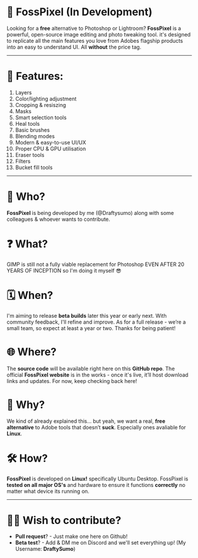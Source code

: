 # 🎨 FossPixel (In Development)

Looking for a **free** alternative to Photoshop or Lightroom? **FossPixel** is a powerful, open-source image editing and photo tweaking tool. it's designed to replicate all the main features you love from Adobes flagship products into an easy to understand UI. All **without** the price tag.

---

# 🔧 Features:

1. Layers
2. Color/lighting adjustment
3. Cropping & resiszing
4. Masks
5. Smart selection tools
6. Heal tools
7. Basic brushes
8. Blending modes
9. Modern & easy-to-use UI/UX
10. Proper CPU & GPU utilisation
11. Eraser tools
12. Filters
13. Bucket fill tools

---

# 👤 Who?

**FossPixel** is being developed by me (@Draftysumo) along with some colleagues & whoever wants to contribute.

# ❓ What?

GIMP is still not a fully viable replacement for Photoshop EVEN AFTER 20 YEARS OF INCEPTION so I'm doing it myself 😎

# 🗓️ When?

I'm aiming to release **beta builds** later this year or early next. With community feedback, I'll refine and improve. As for a full release - we’re a small team, so expect at least a year or two. Thanks for being patient!

# 🌐 Where?

The **source code** will be available right here on this **GitHub repo**. The official **FossPixel website** is in the works - once it's live, it’ll host download links and updates. For now, keep checking back here!

# 🤔 Why?

We kind of already explained this… but yeah, we want a real, **free alternative** to Adobe tools that doesn’t **suck**. Especially ones avaliable for **Linux**.

# 🛠️ How?

**FossPixel** is developed on **Linux!** specifically Ubuntu Desktop. FossPixel is **tested on all major OS's** and hardware to ensure it functions **correctly** no matter what device its running on.

---

# 👷‍♂️ Wish to contribute?

- **Pull request**? - Just make one here on Github!
- **Beta test**? - Add & DM me on Discord and we'll set everything up! (My Username: **DraftySumo**)
